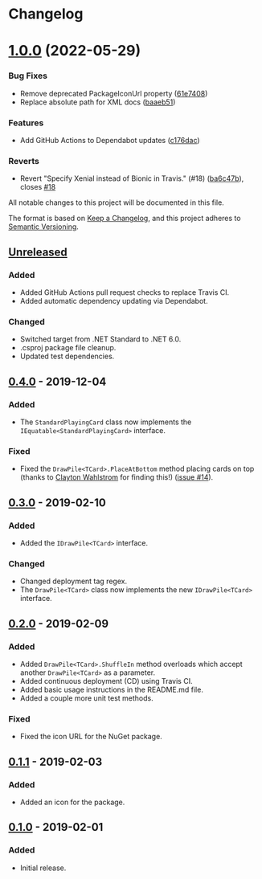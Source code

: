 # Changelog

# [1.0.0](https://github.com/Xyaneon/Xyaneon.Games.Cards/compare/v0.4.0...v1.0.0) (2022-05-29)


### Bug Fixes

* Remove deprecated PackageIconUrl property ([61e7408](https://github.com/Xyaneon/Xyaneon.Games.Cards/commit/61e74087934b748f145a41b4147978a415be74db))
* Replace absolute path for XML docs ([baaeb51](https://github.com/Xyaneon/Xyaneon.Games.Cards/commit/baaeb517217a39cd38324724680a49981fcc7e6f))


### Features

* Add GitHub Actions to Dependabot updates ([c176dac](https://github.com/Xyaneon/Xyaneon.Games.Cards/commit/c176dac7a1c7d4c429d7104d77bdd631539b7057))


### Reverts

* Revert "Specify Xenial instead of Bionic in Travis." (#18) ([ba6c47b](https://github.com/Xyaneon/Xyaneon.Games.Cards/commit/ba6c47ba011c9178400ea4156be27723743e817a)), closes [#18](https://github.com/Xyaneon/Xyaneon.Games.Cards/issues/18)

All notable changes to this project will be documented in this file.

The format is based on [Keep a Changelog](https://keepachangelog.com/en/1.0.0/),
and this project adheres to [Semantic Versioning](https://semver.org/spec/v2.0.0.html).

## [Unreleased]
### Added
- Added GitHub Actions pull request checks to replace Travis CI.
- Added automatic dependency updating via Dependabot.

### Changed
- Switched target from .NET Standard to .NET 6.0.
- .csproj package file cleanup.
- Updated test dependencies.

## [0.4.0] - 2019-12-04
### Added
- The `StandardPlayingCard` class now implements the
  `IEquatable<StandardPlayingCard>` interface.

### Fixed
- Fixed the `DrawPile<TCard>.PlaceAtBottom` method placing cards on top (thanks to
  [Clayton Wahlstrom](https://github.com/claywahlstrom) for finding this!)
  ([issue #14](https://github.com/Xyaneon/Xyaneon.Games.Cards/issues/14)).

## [0.3.0] - 2019-02-10
### Added
- Added the `IDrawPile<TCard>` interface.

### Changed
- Changed deployment tag regex.
- The `DrawPile<TCard>` class now implements the new `IDrawPile<TCard>`
  interface.

## [0.2.0] - 2019-02-09
### Added
- Added `DrawPile<TCard>.ShuffleIn` method overloads which accept another
  `DrawPile<TCard>` as a parameter.
- Added continuous deployment (CD) using Travis CI.
- Added basic usage instructions in the README.md file.
- Added a couple more unit test methods.

### Fixed
- Fixed the icon URL for the NuGet package.

## [0.1.1] - 2019-02-03
### Added
- Added an icon for the package.

## [0.1.0] - 2019-02-01
### Added
- Initial release.

[Unreleased]: https://github.com/Xyaneon/Xyaneon.Games.Cards/compare/v0.4.0...HEAD
[0.4.0]: https://github.com/Xyaneon/Xyaneon.Games.Cards/compare/v0.3.0...v0.4.0
[0.3.0]: https://github.com/Xyaneon/Xyaneon.Games.Cards/compare/v0.2.0...v0.3.0
[0.2.0]: https://github.com/Xyaneon/Xyaneon.Games.Cards/compare/v0.1.1...v0.2.0
[0.1.1]: https://github.com/Xyaneon/Xyaneon.Games.Cards/compare/v0.1.0...v0.1.1
[0.1.0]: https://github.com/Xyaneon/Xyaneon.Games.Cards/compare/c6d59cf66aa7b320596e754b673f370e88472474...v0.1.0
